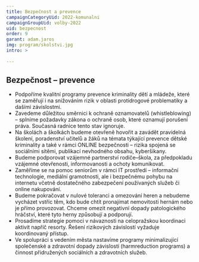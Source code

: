 ```yaml
---
title: Bezpečnost a prevence
campaignCategoryUid: 2022-komunalni
campaignGroupUid: volby-2022
uid: bezpecnost
order: 9
garant: adam.jaros
img: program/skolstvi.jpg
intro: >
 
---
```


## Bezpečnost – prevence 

* Podpoříme kvalitní programy prevence kriminality dětí a mládeže, které se zaměřují i na snižováním rizik v oblasti protidrogové problematiky a dašími závislostmi. 
* Zavedeme důležitou směrnici k ochraně oznamovatelů (whistleblowing) – splníme požadavky zákona o ochraně osob, které oznamují porušení práva. Současná radnice tento stav ignoruje. 
* Na školách a školkách budeme otevřeně hovořit a zavádět pravidelná školení, poradenství učitelů a žáků na témata týkající prevence dětské kriminality a také v rámci ONLINE bezpečnosti – rizika spojená se sociálními sítěmi, publikací nevhodného obsahu, kyberšikany. 
* Budeme podporovat vzájemné partnerství rodiče–škola, za předpokladu vzájemné otevřenosti, informovanosti a ochoty komunikovat. 
* Zaměříme se na pomoc seniorům v rámci IT prostředí – informační technologie, mediální gramotnosti, ale i bezpečnému pohybu na internetu včetně dostatečného zabezpečení používaných služeb či online nakupování. 
* Budeme pokračovat v nulové toleranci a omezování heren a nebudeme vycházet vstříc těm, kdo bude chtít pronajímat nemovitosti hernám nebo je přímo provozovat. Chceme omezit negativní dopady patologického hráčství, které tyto herny způsobují a podporují. 
* Prosadíme strategie pomoci v návaznosti na celopražskou koordinaci aktivit napříč resorty. Řešení rizikových závislostí vyžaduje koordinovaný přístup. 
* Ve spolupráci s vedením města nastavíme programy minimalizující společenské a zdravotní dopady závislostí (harmreduction programs) a činnost přidružených sociálních a zdravotních služeb.

